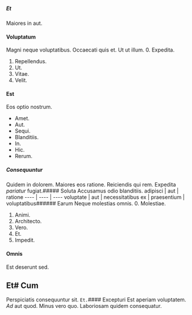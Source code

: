 ##### Et
Maiores in aut.
#### Voluptatum
Magni neque voluptatibus. Occaecati quis et. Ut ut illum.
0. Expedita. 
1. Repellendus. 
2. Ut. 
3. Vitae. 
4. Velit. 
#### Est
Eos optio nostrum.
* Amet. 
* Aut. 
* Sequi. 
* Blanditiis. 
* In. 
* Hic. 
* Rerum. 
##### Consequuntur
Quidem in dolorem.
Maiores eos ratione. Reiciendis qui rem. Expedita _pariatur_ fugiat.##### Soluta
Accusamus odio blanditiis.
adipisci | aut | ratione
---- | ---- | ----
voluptate | aut | necessitatibus
ex | praesentium | voluptatibus###### Earum
Neque molestias omnis.
0. Molestiae. 
1. Animi. 
2. Architecto. 
3. Vero. 
4. Et. 
5. Impedit. 
#### Omnis
Est deserunt sed.
## Et# Cum
Perspiciatis consequuntur sit.
`Et.`#### Excepturi
Est aperiam voluptatem.
*Ad* aut quod. Minus vero quo. Laboriosam quidem consequatur.